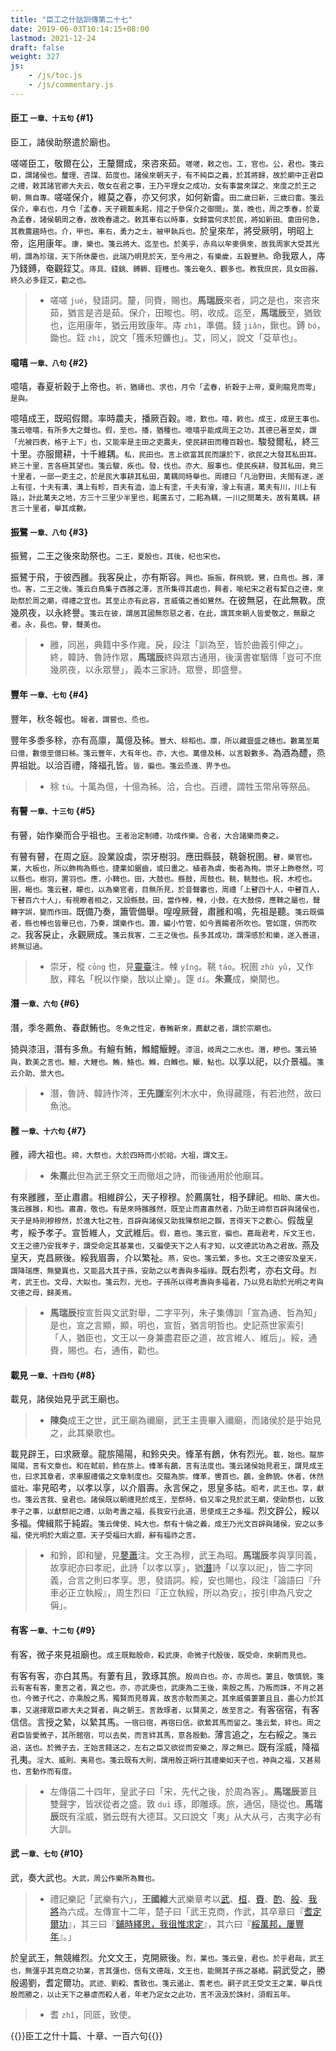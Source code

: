 ```yaml
---
title: "臣工之什詁訓傳第二十七"
date: 2019-06-03T10:14:15+08:00
lastmod: 2021-12-24
draft: false
weight: 327
js:
    - /js/toc.js
    - /js/commentary.js
---
```



#### 臣工 <small>一章、十五句</small> {#1}

臣工，諸侯助祭遣於廟也。

嗟嗟臣工，敬爾在公，王釐爾成，來咨來茹。<small>嗟嗟，敕之也。工，官也。公，君也。箋云臣，謂諸侯也。釐理、咨謀、茹度也。諸侯來朝天子，有不純臣之義，於其將歸，故於廟中正君臣之禮，敕其諸官卿大夫云，敬女在君之事，王乃平理女之成功，女有事當來謀之、來度之於王之朝，無自專。</small>嗟嗟保介，維莫之春，亦又何求，如何新畬。<small>田二歲曰新，三歲曰畬。箋云保介，車右也，月令「孟春，天子親載耒耜，措之于參保介之御間」。莫，晚也，周之季春，於夏為孟春，諸侯朝周之春，故晚春遣之。敕其車右以時事，女歸當何求於民，將如新田、畬田何急，其教農趨時也。介，甲也。車右，勇力之士，被甲執兵也。</small>於皇來牟，將受厥明，明昭上帝，迄用康年。<small>康，樂也。箋云將大、迄至也。於美乎，赤烏以牟麥俱來，故我周家大受其光明，謂為珍瑞，天下所休慶也，此瑞乃明見於天，至今用之，有樂歲，五穀豐熟。</small>命我眾人，庤乃錢鎛，奄觀銍艾。<small>庤具、錢銚、鎛耨、銍穫也。箋云奄久、觀多也。教我庶民，具女田器，終久必多銍艾，勸之也。</small>

> - 嗟嗟 `jué`，發語詞。釐，同賚，賜也。**馬瑞辰**來者，詞之是也，來咨來茹，猶言是咨是茹。保介，田畯也。明，收成。迄至，**馬瑞辰**至，猶致也，迄用康年，猶云用致康年。庤 `zhì`，準備。錢 `jiǎn`，鍬也。鎛 `bó`，鋤也。銍 `zhì`，說文「獲禾短鐮也」。艾，同乂，說文「芟草也」。


#### 噫嘻 <small>一章、八句</small> {#2}

噫嘻，春夏祈穀于上帝也。<small>祈，猶禱也、求也，月令「孟春，祈穀于上帝，夏則龍見而雩」是與。</small>

噫嘻成王，既昭假爾。率時農夫，播厥百穀。<small>噫，歎也。嘻，敕也。成王，成是王事也。箋云噫嘻，有所多大之聲也。假，至也。播，猶種也。噫嘻乎能成周王之功，其德已著至矣，謂「光被四表，格于上下」也，又能率是主田之吏農夫，使民耕田而種百穀也。</small>駿發爾私，終三十里。亦服爾耕，十千維耦。<small>私，民田也。言上欲富其民而讓於下，欲民之大發其私田耳。終三十里，言各極其望也。箋云駿，疾也。發，伐也。亦大、服事也。使民疾耕，發其私田，竟三十里者，一部一吏主之，於是民大事耕其私田，萬耦同時舉也。周禮曰「凡治野田，夫間有遂，遂上有徑，十夫有溝，溝上有畛，百夫有洫，洫上有塗，千夫有澮，澮上有道，萬夫有川，川上有路」，計此萬夫之地，方三十三里少半里也，耜廣五寸，二耜為耦，一川之間萬夫，故有萬耦。耕言三十里者，舉其成數。</small>


#### 振鷺 <small>一章、八句</small> {#3}

振鷺，二王之後來助祭也。<small>二王，夏殷也，其後，杞也宋也。</small>

振鷺于飛，于彼西雝。我客戾止，亦有斯容。<small>興也。振振，群飛貌。鷺，白鳥也。雝，澤也。客，二王之後。箋云白鳥集于西雝之澤，言所集得其處也，興者，喻杞宋之君有絜白之德，來助祭於周之廟，得禮之宜也。其至止亦有此容，言威儀之善如鷺然。</small>在彼無惡，在此無斁。庶幾夙夜，以永終譽。<small>箋云在彼，謂居其國無怨惡之者，在此，謂其來朝人皆愛敬之，無厭之者。永，長也。譽，聲美也。</small>

> - 雝，同邕，典籍中多作雍。戾，段注「訓為至，皆於曲義引伸之」。終，韓詩、魯詩作眾，**馬瑞辰**終與眾古通用，後漢書崔駰傳「豈可不庶幾夙夜，以永眾譽」，義本三家詩。眾譽，即盛譽。


#### 豐年 <small>一章、七句</small> {#4}

豐年，秋冬報也。<small>報者，謂嘗也、烝也。</small>

豐年多黍多稌，亦有高廪，萬億及秭。<small>豐大、稌稻也。廪，所以藏齍盛之穗也。數萬至萬曰億，數億至億曰秭。箋云豐年，大有年也。亦，大也。萬億及秭，以言穀數多。</small>為酒為醴，烝畀祖妣。以洽百禮，降福孔皆。<small>皆，徧也。箋云烝進、畀予也。</small>

> - 稌 `tú`。十萬為億，十億為秭。洽，合也。百禮，謂牲玉幣帛等祭品。


#### 有瞽 <small>一章、十三句</small> {#5}

有瞽，始作樂而合乎祖也。<small>王者治定制禮，功成作樂。合者，大合諸樂而奏之。</small>

有瞽有瞽，在周之庭。設業設虡，崇牙樹羽。應田縣鼓，鞉磬柷圉。<small>瞽，樂官也。業，大板也，所以飾栒為縣也，捷業如鋸齒，或曰畫之。植者為虡，衡者為栒。崇牙上飾卷然，可以縣也。樹羽，置羽也。應，小鞞也。田，大鼓也。縣鼓，周鼓也。鞉，鞉鼓也。柷，木椌也。圉，楬也。箋云瞽，矇也，以為樂官者，目無所見，於音聲審也，周禮「上瞽四十人，中瞽百人，下瞽百六十人」，有視瞭者相之，又設縣鼓。田，當作朄，朄，小鼓，在大鼓傍，應鞞之屬也，聲轉字誤，變而作田。</small>既備乃奏，簫管備舉。喤喤厥聲，肅雝和鳴，先祖是聽。<small>箋云既備者，縣也朄也皆畢已也，乃奏，謂樂作也。簫，編小竹管，如今賣餳者所吹也。管如篴，併而吹之。</small>我客戾止，永觀厥成。<small>箋云我客，二王之後也。長多其成功，謂深感於和樂，遂入善道，終無愆過。</small>

> - 崇牙，樅 `cōng` 也，見[靈臺](../23/#8)注。朄 `yǐng`。鞉 `táo`。柷圉 `zhù yǔ`，又作敔，釋名「柷以作樂，敔以止樂」。篴 `dí`。**朱熹**成，樂闋也。


#### 潛 <small>一章、六句</small> {#6}

潛，季冬薦魚、春獻鮪也。<small>冬魚之性定，春鮪新來，薦獻之者，謂於宗廟也。</small>

猗與漆沮，潛有多魚。有鱣有鮪，鰷鱨鰋鯉。<small>漆沮，岐周之二水也。潛，糝也。箋云猗與，歎美之言也。鱣，大鯉也。鮪，鮥也。鰷，白鰷也。鰋，鮎也。</small>以享以祀，以介景福。<small>箋云介助、景大也。</small>

> - 潛，魯詩、韓詩作涔，**王先謙**案列木水中，魚得藏隱，有若池然，故曰魚池。


#### 雝 <small>一章、十六句</small> {#7}

雝，禘大祖也。<small>禘，大祭也，大於四時而小於祫。大祖，謂文王。</small>

> - **朱熹**此但為武王祭文王而徹俎之詩，而後通用於他廟耳。

有來雝雝，至止肅肅。相維辟公，天子穆穆。於薦廣牡，相予肆祀。<small>相助、廣大也。箋云雝雝，和也。肅肅，敬也。有是來時雝雝然，既至止而肅肅然者，乃助王禘祭百辟與諸侯也，天子是時則穆穆然，於進大牡之牲，百辟與諸侯又助我陳祭祀之饌，言得天下之歡心。</small>假哉皇考，綏予孝子。宣哲維人，文武維后。<small>假，嘉也。箋云宣，徧也。嘉哉君考，斥文王也，文王之德乃安我孝子，謂受命定其基業也，又徧使天下之人有才知，以文德武功為之君故。</small>燕及皇天，克昌厥後。綏我眉壽，介以繁祉。<small>燕，安也。箋云繁，多也。文王之德安及皇天，謂降瑞應、無變異也，又能昌大其子孫，安助之以考壽與多福祿。</small>既右烈考，亦右文母。<small>烈考，武王也。文母，大姒也。箋云烈，光也。子孫所以得考壽與多福者，乃以見右助於光明之考與文德之母，歸美焉。</small>

> - **馬瑞辰**按宣哲與文武對舉，二字平列，朱子集傳訓「宣為通、哲為知」是也，宣之言顯，顯，明也，宣哲，猶言明哲也。史記燕世家索引「人，猶臣也，文王以一身兼盡君臣之道，故言維人、維后」。綏，通賚，賜也。右，通侑，勸也。


#### 載見 <small>一章、十四句</small> {#8}

載見，諸侯始見乎武王廟也。

> - **陳奐**成王之世，武王廟為禰廟，武王主喪畢入禰廟，而諸侯於是乎始見之，此其樂歌也。

載見辟王，曰求厥章。龍旂陽陽，和鈴央央。鞗革有鶬，休有烈光。<small>載，始也。龍旂陽陽，言有文章也。和在軾前，鈴在旂上。鞗革有鶬，言有法度也。箋云諸侯始見君王，謂見成王也，曰求其章者，求車服禮儀之文章制度也。交龍為旂。鞗革，轡首也。鶬，金飾貌。休者，休然盛壯。</small>率見昭考，以孝以享，以介眉壽。永言保之，思皇多祜。<small>昭考，武王也。享，獻也。箋云言我、皇君也。諸侯既以朝禮見於成王，至祭時，伯又率之見於武王廟，使助祭也，以致孝子之事，以獻祭祀之禮，以助考壽之福，長我安行此道，思使成王之多福。</small>烈文辟公，綏以多福。俾緝熙于純嘏。<small>箋云俾使、純大也。祭有十倫之義，成王乃光文百辟與諸侯，安之以多福，使光明於大嘏之意。天子受福曰大嘏，辭有福祚之言。</small>

> - 和鈴，即和鑾，見[蓼蕭](../17/#3)注。文王為穆，武王為昭。**馬瑞辰**孝與享同義，故享祀亦曰孝祀，此詩「以孝以享」，猶[潛](#6)詩「以享以祀」，皆二字同義，合言之則曰孝享。思，發語詞。綏，安也賜也，段注「論語曰『升車必正立執綏』，周生烈曰『正立執綏，所以為安』，按引申為凡安之偁」。


#### 有客 <small>一章、十二句</small> {#9}

有客，微子來見祖廟也。<small>成王既黜殷命，殺武庚，命微子代殷後，既受命，來朝而見也。</small>

有客有客，亦白其馬。有萋有且，敦琢其旅。<small>殷尚白也。亦，亦周也。萋且，敬慎貌。箋云有客有客，重言之者，異之也。亦，亦武庚也，武庚為二王後，乘殷之馬，乃叛而誅，不肖之甚也，今微子代之，亦乘殷之馬，獨賢而見尊異，故言亦駮而美之。其來威儀萋萋且且，盡心力於其事，又選擇眾臣卿大夫之賢者，與之朝王。言敦琢者，以賢美之，故至言之。</small>有客宿宿，有客信信。言授之縶，以縶其馬。<small>一宿曰宿，再宿曰信。欲縶其馬而留之。箋云縶，絆也。周之君臣皆愛微子，其所館宿，可以去矣，而言絆其馬，意各殷勤。</small>薄言追之，左右綏之。<small>箋云追，送也。於微子去，王始言餞送之，左右之臣又欲從而安樂之，厚之無已。</small>既有淫威，降福孔夷。<small>淫大、威則、夷易也。箋云既有大則，謂用殷正朔行其禮樂如天子也，神與之福，又甚易也，言動作而有度。</small>

> - 左傳僖二十四年，皇武子曰「宋，先代之後，於周為客」。**馬瑞辰**萋且雙聲字，皆狀從者之盛。敦 `duī` 琢，即雕琢。旅，通侶，隨從也。**馬瑞辰**既有淫威，猶云既有大德耳。又曰說文「夷」从大从弓，古夷字必有大訓。


#### 武 <small>一章、七句</small> {#10}

武，奏大武也。<small>大武，周公作樂所為舞也。</small>

> - 禮記樂記「武樂有六」，**王國維**大武樂章考以[武](#10)、[桓](../28/#9)、[賚](../28/#10)、[酌](../28/#8)、[般](../28/#11)、[我將](../26/#7)為六成。左傳宣十二年，楚子曰「武王克商，作武，其卒章曰『[耆定爾功](#10)』，其三曰『[鋪時繹思，我徂惟求定](../28/#10)』，其六曰『[綏萬邦，屢豐年](../28/#9)』。」

於皇武王，無競維烈。允文文王，克開厥後。<small>烈，業也。箋云皇，君也。於乎君哉，武王也，無彊乎其克商之功業，言其彊也，信有文德哉，文王也，能開其子孫之基緒。</small>嗣武受之，勝殷遏劉，耆定爾功。<small>武迹、劉殺、耆致也。箋云遏止、耆老也。嗣子武王受文王之業，舉兵伐殷而勝之，以止天下之暴虐而殺人者，年老乃定女之此功，言不汲汲於誅紂，須暇五年。</small>

> - 耆 `zhǐ`，同厎，致使。



{{<sign>}}臣工之什十篇、十章、一百六句{{</sign>}}